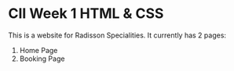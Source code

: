 # CII Week 1 HTML & CSS

This is a website for Radisson Specialities.
It currently has 2 pages:
1. Home Page
2. Booking Page

